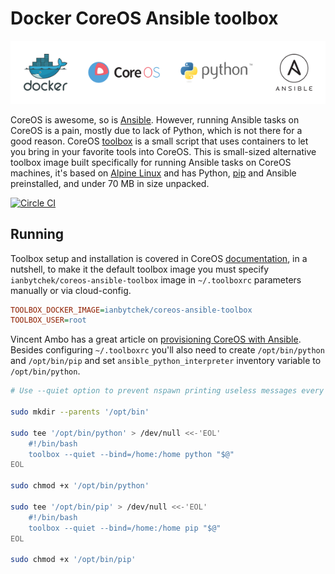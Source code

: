 # Docker CoreOS Ansible toolbox

<div align="center"><img src="./documentation/asset/docker-coreos-ansible-toolbox.png"></div>

CoreOS is awesome, so is [Ansible](https://github.com/ansible/ansible). However, running Ansible tasks on CoreOS is a pain, mostly due to lack of Python, which is not there for a good reason. CoreOS [toolbox](https://github.com/coreos/toolbox) is a small script that uses containers to let you bring in your favorite tools into CoreOS. This is small-sized alternative toolbox image built specifically for running Ansible tasks on CoreOS machines, it's based on  [Alpine Linux](http://www.alpinelinux.org) and has Python, [pip](https://github.com/pypa/pip) and Ansible preinstalled, and under 70 MB in size unpacked.

[![Circle CI](https://circleci.com/gh/ianbytchek/docker-coreos-ansible-toolbox.svg?style=svg)](https://circleci.com/gh/ianbytchek/docker-coreos-ansible-toolbox)

## Running

Toolbox setup and installation is covered in CoreOS [documentation](https://coreos.com/os/docs/latest/install-debugging-tools.html), in a nutshell, to make it the default toolbox image you must specify `ianbytchek/coreos-ansible-toolbox` image in `~/.toolboxrc` parameters manually or via cloud-config.

```ini
TOOLBOX_DOCKER_IMAGE=ianbytchek/coreos-ansible-toolbox
TOOLBOX_USER=root
```

Vincent Ambo has a great article on [provisioning CoreOS with Ansible](https://www.tazj.in/en/1410951452). Besides configuring `~/.toolboxrc` you'll also need to create `/opt/bin/python` and `/opt/bin/pip` and set `ansible_python_interpreter` inventory variable to `/opt/bin/python`.

```sh
# Use --quiet option to prevent nspawn printing useless messages every time we call `python` and `pip`.

sudo mkdir --parents '/opt/bin'

sudo tee '/opt/bin/python' > /dev/null <<-'EOL'
	#!/bin/bash
	toolbox --quiet --bind=/home:/home python "$@"
EOL

sudo chmod +x '/opt/bin/python'

sudo tee '/opt/bin/pip' > /dev/null <<-'EOL'
	#!/bin/bash
	toolbox --quiet --bind=/home:/home pip "$@"
EOL

sudo chmod +x '/opt/bin/pip'
```
